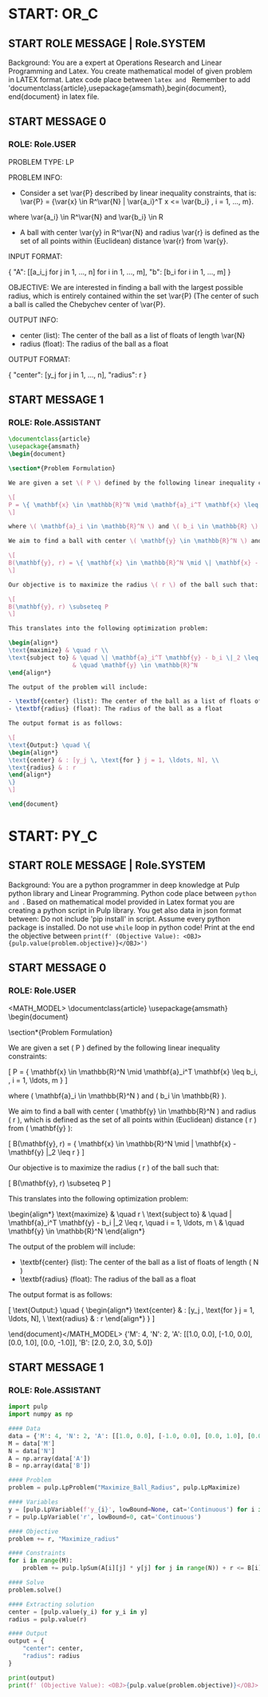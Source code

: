 # START: OR_C 
## START ROLE MESSAGE | Role.SYSTEM 
Background: You are a expert at Operations Research and Linear Programming and Latex. You create mathematical model of given problem in LATEX format. Latex code place between ```latex and ``` Remember to add 'documentclass{article},usepackage{amsmath},begin{document}, end{document} in latex file. 
## START MESSAGE 0 
### ROLE: Role.USER
<DESCRIPTION>

PROBLEM TYPE: LP

PROBLEM INFO: 
- Consider a set \var{P} described by linear inequality constraints, that is:
 \var{P} = {\var{x} \in R^\var{N} | \var{a_i}^T x <= \var{b_i} , i = 1, ..., m}.

where \var{a_i} \in R^\var{N} and \var{b_i} \in R

- A ball with center \var{y} in R^\var{N} and radius \var{r} is defined as the set of all points within (Euclidean) distance \var{r} from \var{y}.


INPUT FORMAT: 

{
    "A": [[a_i_j for j in 1, ..., n] for i in 1, ..., m],
    "b": [b_i for i in 1, ..., m]
}

OBJECTIVE: We are interested in finding a ball with the largest possible radius, which is entirely contained within the set \var{P} (The center of such a ball is called the Chebychev center of \var{P}.

OUTPUT INFO:

- center (list): The center of the ball as a list of floats of length \var{N}
- radius (float): The radius of the ball as a float

OUTPUT FORMAT:

{
    "center": [y_j for j in 1, ..., n],
    "radius": r
}


</DESCRIPTION>


## START MESSAGE 1 
### ROLE: Role.ASSISTANT
```latex
\documentclass{article}
\usepackage{amsmath}
\begin{document}

\section*{Problem Formulation}

We are given a set \( P \) defined by the following linear inequality constraints:

\[
P = \{ \mathbf{x} \in \mathbb{R}^N \mid \mathbf{a}_i^T \mathbf{x} \leq b_i, \, i = 1, \ldots, m \}
\]

where \( \mathbf{a}_i \in \mathbb{R}^N \) and \( b_i \in \mathbb{R} \).

We aim to find a ball with center \( \mathbf{y} \in \mathbb{R}^N \) and radius \( r \), which is defined as the set of all points within (Euclidean) distance \( r \) from \( \mathbf{y} \):

\[
B(\mathbf{y}, r) = \{ \mathbf{x} \in \mathbb{R}^N \mid \| \mathbf{x} - \mathbf{y} \|_2 \leq r \}
\]

Our objective is to maximize the radius \( r \) of the ball such that:

\[
B(\mathbf{y}, r) \subseteq P
\]

This translates into the following optimization problem:

\begin{align*}
\text{maximize} & \quad r \\
\text{subject to} & \quad \| \mathbf{a}_i^T \mathbf{y} - b_i \|_2 \leq r, \quad i = 1, \ldots, m \\
                  & \quad \mathbf{y} \in \mathbb{R}^N
\end{align*}

The output of the problem will include:

- \textbf{center} (list): The center of the ball as a list of floats of length \( N \)
- \textbf{radius} (float): The radius of the ball as a float

The output format is as follows:

\[
\text{Output:} \quad \{
\begin{align*}
\text{center} & : [y_j \, \text{for } j = 1, \ldots, N], \\
\text{radius} & : r
\end{align*}
\}
\]

\end{document}
```

# START: PY_C 
## START ROLE MESSAGE | Role.SYSTEM 
Background: You are a python programmer in deep knowledge at Pulp python library and Linear Programming. Python code place between ```python and ```. Based on mathematical model provided in Latex format you are creating a python script in Pulp library. You get also data in json format between: <DATA></DATA> Do not include 'pip install' in script. Assume every python package is installed. Do not use `while` loop in python code! Print at the end the objective between <OBJ></OBJ> `print(f' (Objective Value): <OBJ>{pulp.value(problem.objective)}</OBJ>')` 
## START MESSAGE 0 
### ROLE: Role.USER
<MATH_MODEL>
\documentclass{article}
\usepackage{amsmath}
\begin{document}

\section*{Problem Formulation}

We are given a set \( P \) defined by the following linear inequality constraints:

\[
P = \{ \mathbf{x} \in \mathbb{R}^N \mid \mathbf{a}_i^T \mathbf{x} \leq b_i, \, i = 1, \ldots, m \}
\]

where \( \mathbf{a}_i \in \mathbb{R}^N \) and \( b_i \in \mathbb{R} \).

We aim to find a ball with center \( \mathbf{y} \in \mathbb{R}^N \) and radius \( r \), which is defined as the set of all points within (Euclidean) distance \( r \) from \( \mathbf{y} \):

\[
B(\mathbf{y}, r) = \{ \mathbf{x} \in \mathbb{R}^N \mid \| \mathbf{x} - \mathbf{y} \|_2 \leq r \}
\]

Our objective is to maximize the radius \( r \) of the ball such that:

\[
B(\mathbf{y}, r) \subseteq P
\]

This translates into the following optimization problem:

\begin{align*}
\text{maximize} & \quad r \\
\text{subject to} & \quad \| \mathbf{a}_i^T \mathbf{y} - b_i \|_2 \leq r, \quad i = 1, \ldots, m \\
                  & \quad \mathbf{y} \in \mathbb{R}^N
\end{align*}

The output of the problem will include:

- \textbf{center} (list): The center of the ball as a list of floats of length \( N \)
- \textbf{radius} (float): The radius of the ball as a float

The output format is as follows:

\[
\text{Output:} \quad \{
\begin{align*}
\text{center} & : [y_j \, \text{for } j = 1, \ldots, N], \\
\text{radius} & : r
\end{align*}
\}
\]

\end{document}</MATH_MODEL>
<DATA>
{'M': 4, 'N': 2, 'A': [[1.0, 0.0], [-1.0, 0.0], [0.0, 1.0], [0.0, -1.0]], 'B': [2.0, 2.0, 3.0, 5.0]}</DATA>


## START MESSAGE 1 
### ROLE: Role.ASSISTANT
```python
import pulp
import numpy as np

#### Data
data = {'M': 4, 'N': 2, 'A': [[1.0, 0.0], [-1.0, 0.0], [0.0, 1.0], [0.0, -1.0]], 'B': [2.0, 2.0, 3.0, 5.0]}
M = data['M']
N = data['N']
A = np.array(data['A'])
B = np.array(data['B'])

#### Problem
problem = pulp.LpProblem("Maximize_Ball_Radius", pulp.LpMaximize)

#### Variables
y = [pulp.LpVariable(f'y_{i}', lowBound=None, cat='Continuous') for i in range(N)]
r = pulp.LpVariable('r', lowBound=0, cat='Continuous')

#### Objective
problem += r, "Maximize_radius"

#### Constraints
for i in range(M):
    problem += pulp.lpSum(A[i][j] * y[j] for j in range(N)) + r <= B[i], f"Constraint_{i}"

#### Solve
problem.solve()

#### Extracting solution
center = [pulp.value(y_i) for y_i in y]
radius = pulp.value(r)

#### Output
output = {
    "center": center,
    "radius": radius
}

print(output)
print(f' (Objective Value): <OBJ>{pulp.value(problem.objective)}</OBJ>')
```

